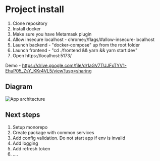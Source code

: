 # Project install

1. Clone repository
2. Install docker
3. Make sure you have Metamask plugin
4. Allow insecure localhost - chrome://flags/#allow-insecure-localhost
5. Launch backend - "docker-compose" up from the root folder
6. Launch frontend - "cd ./frontend && yarn && yarn start:dev"
7. Open https://localhost:5173/

Demo - https://drive.google.com/file/d/1aGV7TUJFxTYV1-EhuP05_ZsY_KKr4VL5/view?usp=sharing

## Diagram

![App architecture](https://drive.google.com/file/d/1gDkvwi8ygIVn_FabL0V60_EL1aR3noNy/view?usp=sharing "App architecture")

## Next steps

1. Setup monorepo
2. Create package with common services
3. Add config validation. Do not start app if env is invalid
4. Add logging
5. Add refresh token
6. ....
